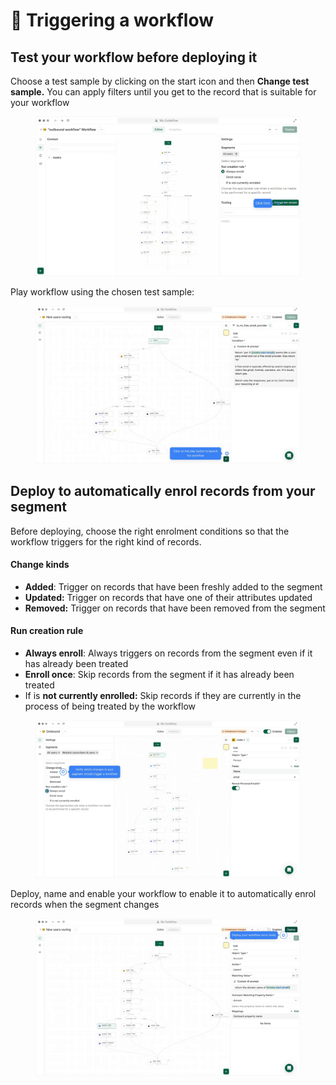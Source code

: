 # 🚀 Triggering a workflow

## Test your workflow before deploying it



Choose a test sample by clicking on the start icon and then **Change test sample.** You can apply filters until you get to the record that is suitable for your workflow

<figure><img src="../../.gitbook/assets/Test sample.gif" alt=""><figcaption></figcaption></figure>

Play workflow using the chosen test sample:

<figure><img src="../../.gitbook/assets/Play workflow.gif" alt=""><figcaption></figcaption></figure>



## Deploy to automatically enrol records from your segment



Before deploying, choose the right enrolment conditions so that the workflow triggers for the right kind of records.

#### **Change kinds**

* **Added**: Trigger on records that have been freshly added to the segment
* **Updated:** Trigger on records that have one of their attributes updated&#x20;
* **Removed:** Trigger on records that have been removed from the segment

#### **Run creation rule**

* **Always enroll**: Always triggers on records from the segment even if it has already been treated
* **Enroll once**: Skip records from the segment if it has already been treated
* If is **not currently enrolled:** Skip records if they are currently in the process of being treated by the workflow

<figure><img src="../../.gitbook/assets/Enrolment rules.gif" alt=""><figcaption></figcaption></figure>

Deploy, name and enable your workflow to enable it to automatically enrol records when the segment changes

<figure><img src="../../.gitbook/assets/Deploy and enable workflow.gif" alt=""><figcaption></figcaption></figure>




